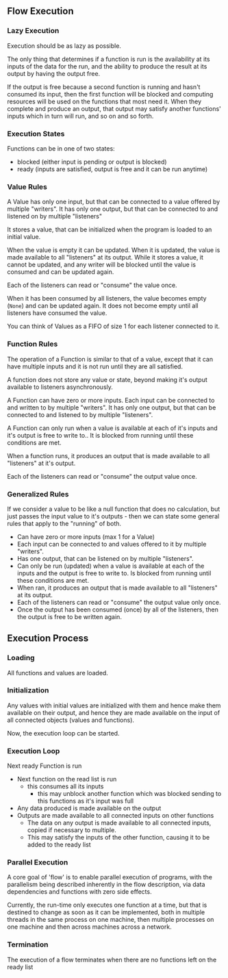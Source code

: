 ## Flow Execution

### Lazy Execution
Execution should be as lazy as possible.

The only thing that determines if a function is run is the availability at its inputs of the data
for the run, and the ability to produce the result at its output by having the output free.

If the output is free because a second function is running and hasn't consumed its input, then 
the first function will be blocked and computing resources will be used on the functions that most 
need it. When they complete and produce an output, that output may satisfy another functions' 
inputs which in turn will run, and so on and so forth.

### Execution States
Functions can be in one of two states:
- blocked (either input is pending or output is blocked)
- ready (inputs are satisfied, output is free and it can be run anytime)

### Value Rules
A Value has only one input, but that can be connected to a value offered by multiple "writers".
It has only one output, but that can be connected to and listened on by multiple "listeners"

It stores a value, that can be initialized when the program is loaded to an initial value.

When the value is empty it can be updated.
When it is updated, the value is made available to all "listeners" at its output.
While it stores a value, it cannot be updated, and any writer will be blocked until the value is 
consumed and can be updated again.

Each of the listeners can read or "consume" the value once.

When it has been consumed by all listeners, the value becomes empty (`None`) and can be updated again.
It does not become empty until all listeners have consumed the value.

You can think of Values as a FIFO of size 1 for each listener connected to it.

### Function Rules
The operation of a Function is similar to that of a value, except that it can have multiple inputs
and it is not run until they are all satisfied.

A function does not store any value or state, beyond making it's output available to listeners
asynchronously.

A Function can have zero or more inputs. 
Each input can be connected to and written to by multiple "writers".
It has only one output, but that can be connected to and listened to by multiple "listeners".

A Function can only run when a value is available at each of it's inputs and it's output is 
free to write to.. It is blocked from running until these conditions are met.

When a function runs, it produces an output that is made available to all "listeners" at it's output.

Each of the listeners can read or "consume" the output value once.

### Generalized Rules 
If we consider a value to be like a null function that does no calculation, but just passes the input 
value to it's outputs - then we can state some general rules that apply to the "running" of both.

- Can have zero or more inputs (max 1 for a Value)
- Each input can be connected to and values offered to it by multiple "writers".
- Has one output, that can be listened on by multiple "listeners".
- Can only be run (updated) when a value is available at each of the inputs and the output is 
free to write to. Is blocked from running until these conditions are met.
- When ran, it produces an output that is made available to all "listeners" at its output.
- Each of the listeners can read or "consume" the output value only once.
- Once the output has been consumed (once) by all of the listeners, then the output is free to be
written again.

## Execution Process
### Loading
All functions and values are loaded.

### Initialization
Any values with initial values are initialized with them and hence make them available on their 
output, and hence they are made available on the input of all connected objects (values and functions).

Now, the execution loop can be started.

### Execution Loop
Next ready Function is run
- Next function on the read list is run
    - this consumes all its inputs
        - this may unblock another function which was blocked sending to this functions as it's input was full
- Any data produced is made available on the output
- Outputs are made available to all connected inputs on other functions
    - The data on any output is made available to all connected inputs, copied if necessary to multiple.
    - This may satisfy the inputs of the other function, causing it to be added to the ready list

### Parallel Execution
A core goal of 'flow' is to enable parallel execution of programs, with the parallelism being described
inherently in the flow description, via data dependencies and functions with zero side effects.

Currently, the run-time only executes one function at a time, but that is destined to change as soon
as it can be implemented, both in multiple threads in the same process on one machine, then multiple
processes on one machine and then across machines across a network.

### Termination
The execution of a flow terminates when there are no functions left on the ready list

